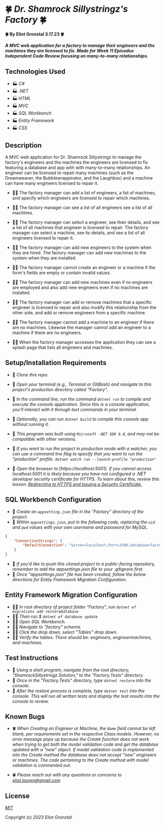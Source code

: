 # 🍀 _Dr. Shamrock Sillystringz's Factory_ 🍀

#### 🍀 By Eliot Gronstal 3.17.23 🍀

#### _A MVC web application for a factory to manage their engineers and the machines they are licensed to fix. Made for Week 11 Epicodus Independent Code Review focusing on many-to-many relationships._

## Technologies Used 

* 🏭 _C#_
* 🏭 _.NET_
* 🏭 _HTML_
* 🏭 _MVC_
* 🏭 _SQL Workbench_
* 🏭 _Entity Framework_
* 🏭 _CSS_

## Description

 A MVC web application for Dr. Shamrock Sillystringz to manage the factory's engineers and the machines the engineers are licensed to fix featuring a database and app with with many-to-many relationships. An engineer can be licensed to repair many machines (such as the Dreamweaver, the Bubblewrappinator, and the Laughbox) and a machine can have many engineers licensed to repair it.
 
 * 🧑‍🏭 The factory manager can add a list of engineers, a list of machines, and specify which engineers are licensed to repair which machines. 

* 🧑‍🏭 The factory manager can see a list of all engineers see a list of all machines.

* 🧑‍🏭 The factory manager can select a engineer, see their details, and see a list of all machines that engineer is licensed to repair. The factory manager can select a machine, see its details, and see a list of all engineers licensed to repair it.

* 🧑‍🏭 The factory manager can add new engineers to the system when they are hired. The factory manager can add new machines to the system when they are installed.

* 🧑‍🏭 The factory manager cannot create an engineer or a machine if the form's fields are empty or contain invalid values.

* 🧑‍🏭 The factory manager can add new machines even if no engineers are employed and also add new engineers even if no machines are installed.

* 🧑‍🏭 The factory manager can add or remove machines that a specific engineer is licensed to repair and also modify this relationship from the other side, and add or remove engineers from a specific machine.

* 🧑‍🏭 The factory manager cannot add a machine to an engineer if there are no machines. Likewise the manager cannot add an engineer to a machine if there are no engineers.

* 🧑‍🏭 When the factory manager accesses the application they can see a splash page that lists all engineers and machines.

## Setup/Installation Requirements

* 🔨 _Clone this repo._
* 🔨 _Open your terminal (e.g., Terminal or GitBash) and navigate to this project's production directory called "Factory"._
* 🔨 _In the command line, run the command ``dotnet run`` to compile and execute the console application. Since this is a console application, you'll interact with it through text commands in your terminal._
* 🔨 _Optionally, you can run ``dotnet build`` to compile this console app without running it._
* 🔨 _This program was built using `Microsoft .NET SDK 6.0`, and may not be compatible with other versions._

* 🔨 _If you want to run the project in production mode with a watcher, you can use a command line flag to specify that you want to run the "production" profile. ``dotnet watch run --launch-profile "production"``_
* 🔨 _Open the browser to [https://localhost:5001]. If you cannot access localhost:5001 it is likely because you have not configured a .NET developer security certificate for HTTPS. To learn about this, review this lesson: [Redirecting to HTTPS and Issuing a Security Certificate.](https://www.learnhowtoprogram.com/c-and-net/basic-web-applications/redirecting-to-https-and-issuing-a-security-certificate)_

## SQL Workbench Configuration
* 🔧 _Create an `appsetting.json` file in the "Factory" directory of the project._
* 🔧 _Within `appsettings.json`, put in the following code, replacing the `uid` and `pwd` values with your own username and password for MySQL._ 
```json
{
    "ConnectionStrings": {
        "DefaultConnection": "Server=localhost;Port=3306;database=factory;uid=[YOUR-USERNAME-HERE];pwd=[YOUR-PASSWORD-HERE];"
    }
}
```
* 🔧 _If you'd like to push this cloned project to a public-facing repository, remember to add the appsettings.json file to your .gitignore first._
* 🔧 _Once "appsettings.json" file has been created, follow the below directions for Entity Framework Migration Configuration._ 

## Entity Framework Migration Configuration

* 🧑‍🏭 _In root directory of project folder "Factory", run `dotnet ef migrations add restoreDatabase`_
* 🧑‍🏭 _Then run $ `dotnet ef database update`_
* 🧑‍🏭 _Open SQL Workbench._
* 🧑‍🏭 _Navigate to "factory" schema._
* 🧑‍🏭 _Click the drop down, select "Tables" drop down._
* 🧑‍🏭 _Verify the tables. There should be: engineers, engineermachines, and machines._

## Test Instructions

* 🔨 _Using a shell program, navigate from the root directory, "ShamrockSillystringz.Solution," to the "Factory.Tests" directory._
* 🔨 _Once in the "Factory.Tests" directory, type ``dotnet restore`` into the console._
* 🔨 _After the restore process is complete, type ``dotnet test`` into the console. This will run all written tests and display the test results into the console to review._

## Known Bugs

* 🍀 _When Creating an Engineer or Machine, the `Name` field cannot be left blank, per requirements set in the respective Class models. However, no error message pops up because the Create function does not work when trying to get both the model validation code and get the database updated with a "new" object. If model validation code is implemented into the Create method the database does not accept "new" engineers or machines. The code pertaining to the Create method with model validation is commented out._

* 🍀 _Please reach out with any questions or concerns to [eliot.lauren@gmail.com](eliot.lauren@gmail.com)_

## License

_[MIT](https://opensource.org/license/mit/)_

Copyright (c) _2023_ _Eliot Gronstal_